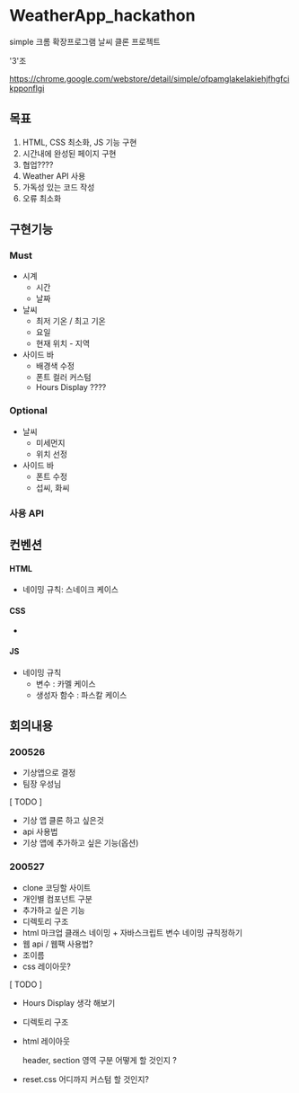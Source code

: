 # WeatherApp_hackathon

simple 크롬 확장프로그램 날씨 클론 프로젝트

'3'조

https://chrome.google.com/webstore/detail/simple/ofpamglakelakiehjfhgfcikpponflgi



## 목표

1. HTML, CSS 최소화, JS 기능 구현
2. 시간내에 완성된 페이지 구현 
3. 협업????
4. Weather API 사용
5. 가독성 있는 코드 작성
6. 오류 최소화



## 구현기능

### Must

- 시계
  - 시간
  - 날짜
- 날씨
  - 최저 기온 / 최고 기온
  - 요일
  - 현재 위치 - 지역
- 사이드 바
  - 배경색 수정
  - 폰트 컬러 커스텀
  - Hours Display ???? 



### Optional

- 날씨 
  - 미세먼지
  - 위치 선정
- 사이드 바
  - 폰트 수정
  - 섭씨, 화씨



### 사용 API



## 컨벤션

#### HTML

- 네이밍 규칙: 스네이크 케이스



#### CSS

- 



#### JS

- 네이밍 규칙
  - 변수 : 카멜 케이스
  - 생성자 함수 : 파스칼 케이스



## 회의내용

### 200526

- 기상앱으로 결정
- 팀장 우성님

[ TODO ]

- 기상 앱 클론 하고 싶은것
- api 사용법
- 기상 앱에 추가하고 싶은 기능(옵션)



### 200527

- clone 코딩할 사이트
- 개인별 컴포넌트 구분
- 추가하고 싶은 기능
- 디렉토리 구조
- html 마크업 클래스 네이밍 + 자바스크립트 변수 네이밍 규칙정하기
- 웹 api / 웹팩 사용법?
- 조이름
- css 레이아웃?

[ TODO ]

- Hours Display 생각 해보기

- 디렉토리 구조

- html 레이아웃 

  header, section 영역 구분 어떻게 할 것인지 ?

- reset.css 어디까지 커스텀 할 것인지?

